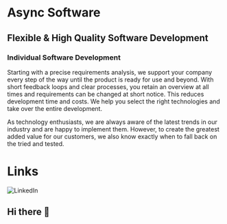 # Async Software

## Flexible & High Quality Software Development

### Individual Software Development

Starting with a precise requirements analysis, we support your company every step of the way until the product is ready for use and beyond. With short feedback loops and clear processes, you retain an overview at all times and requirements can be changed at short notice. This reduces development time and costs. We help you select the right technologies and take over the entire development.

As technology enthusiasts, we are always aware of the latest trends in our industry and are happy to implement them. However, to create the greatest added value for our customers, we also know exactly when to fall back on the tried and tested.

# Links

![LinkedIn](https://www.linkedin.com/company/asyncsoftware/)

## Hi there 👋

<!--

**Here are some ideas to get you started:**

🙋‍♀️ A short introduction - what is your organization all about?
🌈 Contribution guidelines - how can the community get involved?
👩‍💻 Useful resources - where can the community find your docs? Is there anything else the community should know?
🍿 Fun facts - what does your team eat for breakfast?
🧙 Remember, you can do mighty things with the power of [Markdown](https://docs.github.com/github/writing-on-github/getting-started-with-writing-and-formatting-on-github/basic-writing-and-formatting-syntax)
-->
